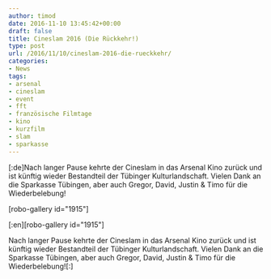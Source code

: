 ```yaml
---
author: timod
date: 2016-11-10 13:45:42+00:00
draft: false
title: Cineslam 2016 (Die Rückkehr!)
type: post
url: /2016/11/10/cineslam-2016-die-rueckkehr/
categories:
- News
tags:
- arsenal
- cineslam
- event
- fft
- französische Filmtage
- kino
- kurzfilm
- slam
- sparkasse
---
```


[:de]Nach langer Pause kehrte der Cineslam in das Arsenal Kino zurück und ist künftig wieder Bestandteil der Tübinger Kulturlandschaft. Vielen Dank an die Sparkasse Tübingen, aber auch Gregor, David, Justin & Timo für die Wiederbelebung!

[robo-gallery id="1915"]



[:en][robo-gallery id="1915"]

Nach langer Pause kehrte der Cineslam in das Arsenal Kino zurück und ist künftig wieder Bestandteil der Tübinger Kulturlandschaft. Vielen Dank an die Sparkasse Tübingen, aber auch Gregor, David, Justin & Timo für die Wiederbelebung![:]
